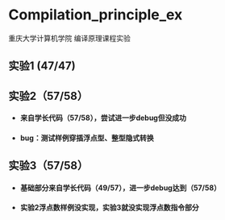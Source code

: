 # Compilation_principle_ex
重庆大学计算机学院 编译原理课程实验
## 实验1 (47/47)
## 实验2（57/58）
 + #### 来自学长代码（57/58），尝试进一步debug但没成功
 + #### bug：测试样例穿插浮点型、整型隐式转换
## 实验3（57/58）
 + #### 基础部分来自学长代码（49/57），进一步debug达到（57/58）
 + #### 实验2浮点数样例没实现，实验3就没实现浮点数指令部分
